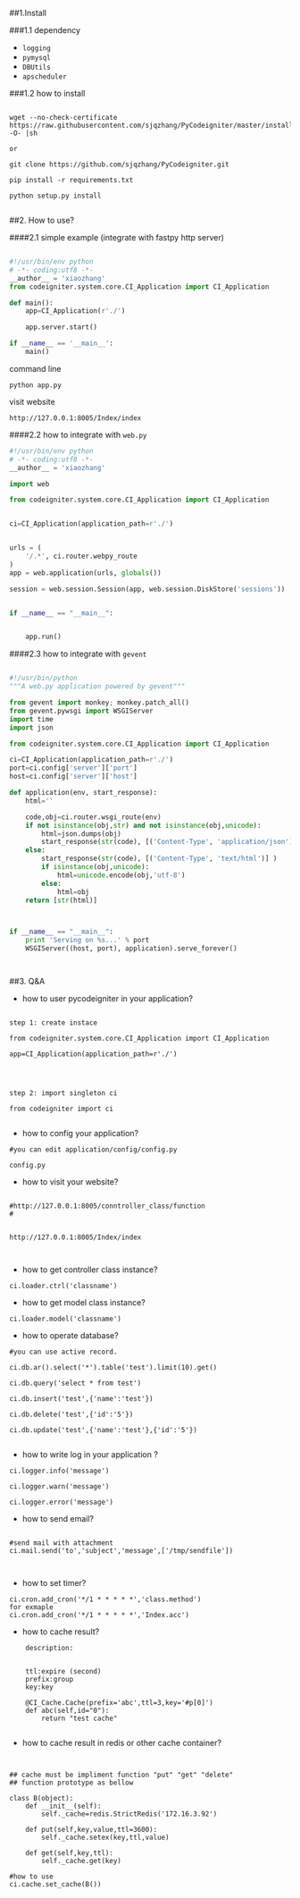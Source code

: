 ##1.Install

###1.1 dependency
+ `logging`
+ `pymysql`
+ `DBUtils`
+ `apscheduler`

###1.2 how to install
```

wget --no-check-certificate https://raw.githubusercontent.com/sjqzhang/PyCodeigniter/master/install.sh -O- |sh

or

git clone https://github.com/sjqzhang/PyCodeigniter.git

pip install -r requirements.txt

python setup.py install


```


##2. How to use?


####2.1 simple example (integrate with fastpy http server)


```python

#!/usr/bin/env python
# -*- coding:utf8 -*-
__author__ = 'xiaozhang'
from codeigniter.system.core.CI_Application import CI_Application

def main():
    app=CI_Application(r'./')

    app.server.start()

if __name__ == '__main__':
    main()


```


command line

```
python app.py
```

visit website

```
http://127.0.0.1:8005/Index/index

```

####2.2 how to integrate with `web.py`

```python
#!/usr/bin/env python
# -*- coding:utf8 -*-
__author__ = 'xiaozhang'

import web

from codeigniter.system.core.CI_Application import CI_Application


ci=CI_Application(application_path=r'./')


urls = (
    '/.*', ci.router.webpy_route
)
app = web.application(urls, globals())

session = web.session.Session(app, web.session.DiskStore('sessions'))


if __name__ == "__main__":


    app.run()
```


####2.3 how to integrate with `gevent`

```python

#!/usr/bin/python
"""A web.py application powered by gevent"""

from gevent import monkey; monkey.patch_all()
from gevent.pywsgi import WSGIServer
import time
import json

from codeigniter.system.core.CI_Application import CI_Application

ci=CI_Application(application_path=r'./')
port=ci.config['server']['port']
host=ci.config['server']['host']

def application(env, start_response):
    html=''

    code,obj=ci.router.wsgi_route(env)
    if not isinstance(obj,str) and not isinstance(obj,unicode):
        html=json.dumps(obj)
        start_response(str(code), [('Content-Type', 'application/json')])
    else:
        start_response(str(code), [('Content-Type', 'text/html')] )
        if isinstance(obj,unicode):
            html=unicode.encode(obj,'utf-8')
        else:
            html=obj
    return [str(html)]



if __name__ == "__main__":
    print 'Serving on %s...' % port
    WSGIServer((host, port), application).serve_forever()




```




##3. Q&A
+ how to user pycodeigniter in your application?

```

step 1: create instace

from codeigniter.system.core.CI_Application import CI_Application

app=CI_Application(application_path=r'./')




step 2: import singleton ci 

from codeigniter import ci


```





+ how to config your application?

```
#you can edit application/config/config.py

config.py

```


+ how to visit your website?

```

#http://127.0.0.1:8005/conntroller_class/function
#


http://127.0.0.1:8005/Index/index



```


+ how to get controller class instance?

```
ci.loader.ctrl('classname')

```


+ how to get model class instance?

```
ci.loader.model('classname')

```

+ how to operate database?


```
#you can use active record.

ci.db.ar().select('*').table('test').limit(10).get()

ci.db.query('select * from test')

ci.db.insert('test',{'name':'test'})

ci.db.delete('test',{'id':'5'})

ci.db.update('test',{'name':'test'},{'id':'5'})


```

+ how to write log in your application ?

```
ci.logger.info('message')

ci.logger.warn('message')

ci.logger.error('message')

```

+ how to send email?

```

#send mail with attachment
ci.mail.send('to','subject','message',['/tmp/sendfile'])



```


+ how to set timer?

```
ci.cron.add_cron('*/1 * * * * *','class.method')
for exmaple
ci.cron.add_cron('*/1 * * * * *','Index.acc')

```


+ how to cache result?

```
	description:


    ttl:expire (second)
    prefix:group
    key:key

    @CI_Cache.Cache(prefix='abc',ttl=3,key='#p[0]')
    def abc(self,id="0"):
        return "test cache"


```


+ how to cache result in redis or other cache container?

```


## cache must be impliment function "put" "get" "delete"
## function prototype as bellow

class B(object):
    def __init__(self):
        self._cache=redis.StrictRedis('172.16.3.92')

    def put(self,key,value,ttl=3600):
        self._cache.setex(key,ttl,value)

    def get(self,key,ttl):
        self._cache.get(key)

#how to use
ci.cache.set_cache(B())

```
